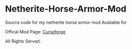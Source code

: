 # Netherite-Horse-Armor-Mod [](https://cf.way2muchnoise.eu/392701.svg)
 Source code for my netherite horse armor mod
 Available for [](http://cf.way2muchnoise.eu/versions/392701.svg)
 
 Offical Mod Page: [Curseforge](https://www.curseforge.com/minecraft/mc-mods/netherite-horse-armor-mod)
 
 All Rights Served.
